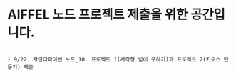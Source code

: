 # AIFFEL 노드 프로젝트 제출을 위한 공간입니다.

```

- 9/22. 자란다파이썬 노드_10. 프로젝트 1(사각형 넓이 구하기)과 프로젝트 2(키오스 만들기) 제출

```
